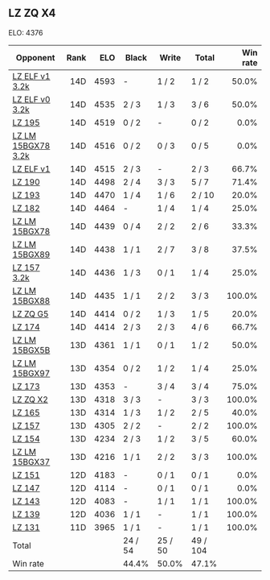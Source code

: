 ## LZ ZQ X4 ##

ELO: 4376

Opponent | Rank | ELO | Black | Write | Total | Win rate
---------|-----:|----:|-------|-------|-------|-------:
[LZ ELF v1 3.2k](LZ%20ELF%20v1%203.2k.md) | 14D | 4593 | - | 1 / 2 | 1 / 2 | 50.0%
[LZ ELF v0 3.2k](LZ%20ELF%20v0%203.2k.md) | 14D | 4535 | 2 / 3 | 1 / 3 | 3 / 6 | 50.0%
[LZ 195](LZ%20195.md) | 14D | 4519 | 0 / 2 | - | 0 / 2 | 0.0%
[LZ LM 15BGX78 3.2k](LZ%20LM%2015BGX78%203.2k.md) | 14D | 4516 | 0 / 2 | 0 / 3 | 0 / 5 | 0.0%
[LZ ELF v1](LZ%20ELF%20v1.md) | 14D | 4515 | 2 / 3 | - | 2 / 3 | 66.7%
[LZ 190](LZ%20190.md) | 14D | 4498 | 2 / 4 | 3 / 3 | 5 / 7 | 71.4%
[LZ 193](LZ%20193.md) | 14D | 4470 | 1 / 4 | 1 / 6 | 2 / 10 | 20.0%
[LZ 182](LZ%20182.md) | 14D | 4464 | - | 1 / 4 | 1 / 4 | 25.0%
[LZ LM 15BGX78](LZ%20LM%2015BGX78.md) | 14D | 4439 | 0 / 4 | 2 / 2 | 2 / 6 | 33.3%
[LZ LM 15BGX89](LZ%20LM%2015BGX89.md) | 14D | 4438 | 1 / 1 | 2 / 7 | 3 / 8 | 37.5%
[LZ 157 3.2k](LZ%20157%203.2k.md) | 14D | 4436 | 1 / 3 | 0 / 1 | 1 / 4 | 25.0%
[LZ LM 15BGX88](LZ%20LM%2015BGX88.md) | 14D | 4435 | 1 / 1 | 2 / 2 | 3 / 3 | 100.0%
[LZ ZQ G5](LZ%20ZQ%20G5.md) | 14D | 4414 | 0 / 2 | 1 / 3 | 1 / 5 | 20.0%
[LZ 174](LZ%20174.md) | 14D | 4414 | 2 / 3 | 2 / 3 | 4 / 6 | 66.7%
[LZ LM 15BGX5B](LZ%20LM%2015BGX5B.md) | 13D | 4361 | 1 / 1 | 0 / 1 | 1 / 2 | 50.0%
[LZ LM 15BGX97](LZ%20LM%2015BGX97.md) | 13D | 4354 | 0 / 2 | 1 / 2 | 1 / 4 | 25.0%
[LZ 173](LZ%20173.md) | 13D | 4353 | - | 3 / 4 | 3 / 4 | 75.0%
[LZ ZQ X2](LZ%20ZQ%20X2.md) | 13D | 4318 | 3 / 3 | - | 3 / 3 | 100.0%
[LZ 165](LZ%20165.md) | 13D | 4314 | 1 / 3 | 1 / 2 | 2 / 5 | 40.0%
[LZ 157](LZ%20157.md) | 13D | 4305 | 2 / 2 | - | 2 / 2 | 100.0%
[LZ 154](LZ%20154.md) | 13D | 4234 | 2 / 3 | 1 / 2 | 3 / 5 | 60.0%
[LZ LM 15BGX37](LZ%20LM%2015BGX37.md) | 13D | 4216 | 1 / 1 | 2 / 2 | 3 / 3 | 100.0%
[LZ 151](LZ%20151.md) | 12D | 4183 | - | 0 / 1 | 0 / 1 | 0.0%
[LZ 147](LZ%20147.md) | 12D | 4114 | - | 0 / 1 | 0 / 1 | 0.0%
[LZ 143](LZ%20143.md) | 12D | 4083 | - | 1 / 1 | 1 / 1 | 100.0%
[LZ 139](LZ%20139.md) | 12D | 4036 | 1 / 1 | - | 1 / 1 | 100.0%
[LZ 131](LZ%20131.md) | 11D | 3965 | 1 / 1 | - | 1 / 1 | 100.0%
Total | | | 24 / 54 | 25 / 50 | 49 / 104 | 
Win rate| | | 44.4% | 50.0% | 47.1% | 
